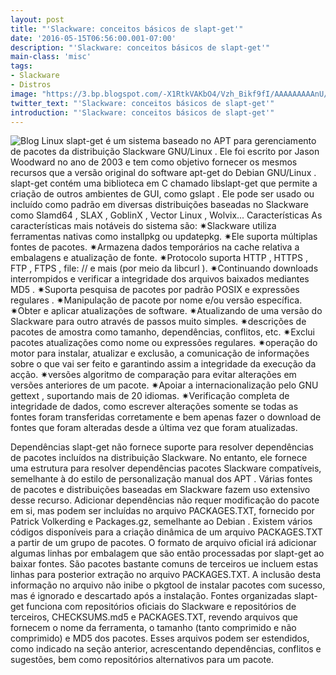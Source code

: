 ```yaml
---
layout: post
title: "'Slackware: conceitos básicos de slapt-get'"
date: '2016-05-15T06:56:00.001-07:00'
description: "'Slackware: conceitos básicos de slapt-get'"
main-class: 'misc'
tags:
- Slackware
- Distros
image: "https://3.bp.blogspot.com/-X1RtkVAKbO4/Vzh_Bikf9fI/AAAAAAAAAnU/78jsu2hA3NYBYLul6rHorOf0-G2QQ6ZZQCLcB/s72-c/slackware-slapt-get.jpg"
twitter_text: "'Slackware: conceitos básicos de slapt-get'"
introduction: "'Slackware: conceitos básicos de slapt-get'"
---
```

![Blog Linux](https://3.bp.blogspot.com/-X1RtkVAKbO4/Vzh_Bikf9fI/AAAAAAAAAnU/78jsu2hA3NYBYLul6rHorOf0-G2QQ6ZZQCLcB/s640/slackware-slapt-get.jpg "Blog Linux")
slapt-get é um sistema baseado no APT para gerenciamento de pacotes da distribuição Slackware GNU/Linux . Ele foi escrito por Jason Woodward no ano de 2003 e tem como objetivo fornecer os mesmos recursos que a versão original do software apt-get do Debian GNU/Linux .
slapt-get contém uma biblioteca em C chamado libslapt-get que permite a criação de outros ambientes de GUI, como gslapt .
Ele pode ser usado ou incluído como padrão em diversas distribuições baseadas no Slackware como Slamd64 , SLAX , GoblinX , Vector Linux , Wolvix...
Características
As características mais notáveis ​​do sistema são:
 ✷Slackware utiliza ferramentas nativas como installpkg ou updatepkg.
 ✷Ele suporta múltiplas fontes de pacotes.
 ✷Armazena dados temporários na cache relativa a embalagens e atualização de fonte.
 ✷Protocolo suporta HTTP , HTTPS , FTP , FTPS , file: // e mais (por meio da libcurl ).
 ✷Continuando downloads interrompidos e verificar a integridade dos arquivos baixados mediantes MD5 .
 ✷Suporta pesquisa de pacotes por padrão POSIX e expressões regulares .
 ✷Manipulação de pacote por nome e/ou versão específica.
 ✷Obter e aplicar atualizações de software.
 ✷Atualizando de uma versão do Slackware para outro através de passos muito simples.
 ✷descrições de pacotes de amostra como tamanho, dependências, conflitos, etc.
 ✷Exclui pacotes atualizações como nome ou expressões regulares.
 ✷operação do motor para instalar, atualizar e exclusão, a comunicação de informações sobre o que vai ser feito e garantindo assim a integridade da execução da acção.
 ✷versões algoritmo de comparação para evitar alterações em versões anteriores de um pacote.
 ✷Apoiar a internacionalização pelo GNU gettext , suportando mais de 20 idiomas.
 ✷Verificação completa de integridade de dados, como escrever alterações somente se todas as fontes foram transferidas corretamente e bem apenas fazer o download de fontes que foram alteradas desde a última vez que foram atualizadas.
 
Dependências
slapt-get não fornece suporte para resolver dependências de pacotes incluídos na distribuição Slackware. No entanto, ele fornece uma estrutura para resolver dependências pacotes Slackware compatíveis, semelhante à do estilo de personalização manual dos APT . Várias fontes de pacotes e distribuições baseadas em Slackware fazem uso extensivo desse recurso.
Adicionar dependências não requer modificação do pacote em si, mas podem ser incluídas no arquivo PACKAGES.TXT, fornecido por Patrick Volkerding e Packages.gz, semelhante ao Debian . Existem vários códigos disponíveis para a criação dinâmica de um arquivo PACKAGES.TXT a partir de um grupo de pacotes. O formato de arquivo oficial irá adicionar algumas linhas por embalagem que são então processadas por slapt-get ao baixar fontes. São pacotes bastante comuns de terceiros ue incluem estas linhas para posterior extração no arquivo PACKAGES.TXT. A inclusão desta informação no arquivo não inibe o pkgtool de instalar pacotes com sucesso, mas é ignorado e descartado após a instalação.
Fontes organizadas
slapt-get funciona com repositórios oficiais do Slackware e repositórios de terceiros, CHECKSUMS.md5 e PACKAGES.TXT, revendo arquivos que fornecem o nome da ferramenta, o tamanho (tanto comprimido e não comprimido) e MD5 dos pacotes. Esses arquivos podem ser estendidos, como indicado na seção anterior, acrescentando dependências, conflitos e sugestões, bem como repositórios alternativos para um pacote. 
